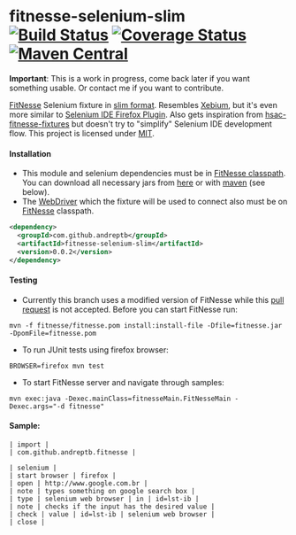 fitnesse-selenium-slim [![Build Status](https://travis-ci.org/andreptb/fitnesse-selenium-slim.svg?branch=selenium_script_table)](https://travis-ci.org/andreptb/fitnesse-selenium-slim) [![Coverage Status](https://coveralls.io/repos/andreptb/fitnesse-selenium-slim/badge.svg?branch=selenium_script_table)](https://coveralls.io/r/andreptb/fitnesse-selenium-slim?branch=selenium_script_table) [![Maven Central](https://maven-badges.herokuapp.com/maven-central/org.andreptb/fitnesse-selenium-slim/badge.svg)](https://maven-badges.herokuapp.com/maven-central/org.andreptb/fitnesse-selenium-slim/)
==============

**Important**: This is a work in progress, come back later if you want something usable. Or contact me if you want to contribute.

  [FitNesse](https://github.com/unclebob/fitnesse) Selenium fixture in [slim format](http://www.fitnesse.org/FitNesse.UserGuide.WritingAcceptanceTests.SliM). Resembles [Xebium](http://xebia.github.io/Xebium/), but it's even more similar to [Selenium IDE Firefox Plugin](http://www.seleniumhq.org/projects/ide/). Also gets inspiration from  [hsac-fitnesse-fixtures](https://github.com/fhoeben/hsac-fitnesse-fixtures) but doesn't try to "simplify" Selenium IDE development flow. This project is licensed under [MIT](LICENSE).

#### Installation

* This module and selenium dependencies must be in [FitNesse classpath](http://www.fitnesse.org/FitNesse.FullReferenceGuide.UserGuide.WritingAcceptanceTests.ClassPath). You can download all necessary jars from [here](https://github.com/andreptb/fitnesse-selenium-slim/releases/download/0.0.1/fitness-selenium-slim-all-jars.zip) or with [maven](https://github.com/lvonk/fitnesse-maven-classpath) (see below).
* The [WebDriver](http://www.seleniumhq.org/projects/webdriver/) which the fixture will be used to connect also must be on [FitNesse](https://github.com/unclebob/fitnesse) classpath.

```xml
<dependency>
  <groupId>com.github.andreptb</groupId>
  <artifactId>fitnesse-selenium-slim</artifactId>
  <version>0.0.2</version>
</dependency>
```

#### Testing

* Currently this branch uses a modified version of FitNesse while this [pull request](https://github.com/unclebob/fitnesse/pull/755) is not accepted. Before you can start FitNesse run:

```
mvn -f fitnesse/fitnesse.pom install:install-file -Dfile=fitnesse.jar -DpomFile=fitnesse.pom
```


* To run JUnit tests using firefox browser:

```
BROWSER=firefox mvn test
```

* To start FitNesse server and navigate through samples:

```
mvn exec:java -Dexec.mainClass=fitnesseMain.FitNesseMain -Dexec.args="-d fitnesse"
```

####  Sample:

```
| import |
| com.github.andreptb.fitnesse |

| selenium |
| start browser | firefox |
| open | http://www.google.com.br |
| note | types something on google search box |
| type | selenium web browser | in | id=lst-ib |
| note | checks if the input has the desired value |
| check | value | id=lst-ib | selenium web browser |
| close |
```
